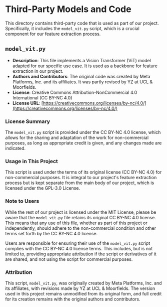 # Third-Party Models and Code

This directory contains third-party code that is used as part of our project. Specifically, it includes the `model_vit.py` script, which is a crucial component for our feature extraction process.

## `model_vit.py`

- **Description**: This file implements a Vision Transformer (ViT) model adapted for our specific use case. It is used as a backbone for feature extraction in our project.
- **Authors and Contributors**: The original code was created by Meta Platforms, Inc. and its affiliates. It was partly revised by YZ at UCL & Moorfields.
- **License**: Creative Commons Attribution-NonCommercial 4.0 International (CC BY-NC 4.0)
- **License URL**: [https://creativecommons.org/licenses/by-nc/4.0/](https://creativecommons.org/licenses/by-nc/4.0/)

### License Summary

The `model_vit.py` script is provided under the CC BY-NC 4.0 license, which allows for the sharing and adaptation of the work for non-commercial purposes, as long as appropriate credit is given, and any changes made are indicated.

### Usage in This Project

This script is used under the terms of its original license (CC BY-NC 4.0) for non-commercial purposes. It is integral to our project's feature extraction process but is kept separate from the main body of our project, which is licensed under the GPL-3.0 License.

### Note to Users

While the rest of our project is licensed under the MIT License, please be aware that the `model_vit.py` file retains its original CC BY-NC 4.0 license. This means that any use of this file, whether as part of this project or independently, should adhere to the non-commercial condition and other terms set forth by the CC BY-NC 4.0 license.

Users are responsible for ensuring their use of the `model_vit.py` script complies with the CC BY-NC 4.0 license terms. This includes, but is not limited to, providing appropriate attribution if the script or derivatives of it are shared, and not using the script for commercial purposes.

### Attribution

This script, `model_vit.py`, was originally created by Meta Platforms, Inc. and its affiliates, with revisions made by YZ at UCL & Moorfields. The version used in this project remains unmodified from its original form, and full credit for its creation remains with the original authors and contributors.

